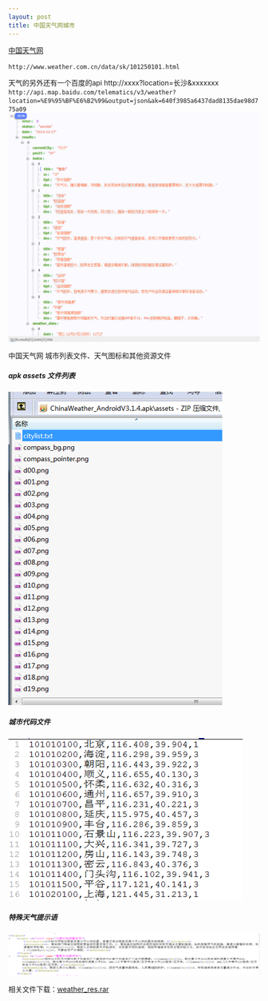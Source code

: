 ```yaml
---
layout: post
title: 中国天气网城市
---
```


 [中国天气网](http://www.weather.com.cn/data/sk/101250101.html)

 `
 http://www.weather.com.cn/data/sk/101250101.html
 `

 天气的另外还有一个百度的api   http://xxxx?location=长沙&xxxxxxx
 `http://api.map.baidu.com/telematics/v3/weather?location=%E9%95%BF%E6%B2%99&output=json&ak=640f3985a6437dad8135dae98d775a09
 `
![baiduweather](../img/baidu_weather.png)


中国天气网 城市列表文件、天气图标和其他资源文件

##### apk assets 文件列表<br/>
![weather_resource](../img/weather_resource.png "apk assets 文件列表")

##### 城市代码文件<br/>
![citylist](../img/city_list.png "城市代码文件")

##### 特殊天气提示语<br/>
![signals](../img/signals.png "特殊天气提示语")

相关文件下载：[weather_res.rar](../files/weather_res.rar)






